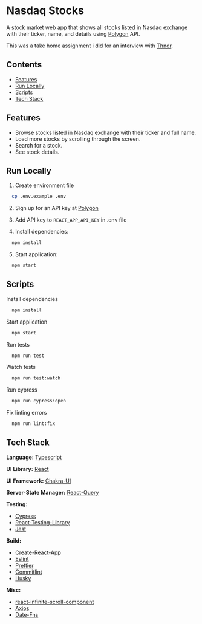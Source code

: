 # Nasdaq Stocks

A stock market web app that shows all stocks listed in Nasdaq exchange with their ticker, name, and details using [Polygon](https://polygon.io/docs) API.

This was a take home assignment i did for an interview with [Thndr](https://thndr.app).

## Contents

- [Features](#features)
- [Run Locally](#run-locally)
- [Scripts](#scripts)
- [Tech Stack](#tech-stack)

## Features

- Browse stocks listed in Nasdaq exchange with their ticker and full name.
- Load more stocks by scrolling through the screen.
- Search for a stock.
- See stock details.

## Run Locally

1. Create environment file

```bash
  cp .env.example .env
```

2. Sign up for an API key at [Polygon](https://polygon.io)

3. Add API key to `REACT_APP_API_KEY` in .env file

4. Install dependencies:

```bash
  npm install
```

5. Start application:

```bash
  npm start
```

## Scripts

Install dependencies

```bash
  npm install
```

Start application

```bash
  npm start
```

Run tests

```bash
  npm run test
```

Watch tests

```bash
  npm run test:watch
```

Run cypress

```bash
  npm run cypress:open
```

Fix linting errors

```bash
  npm run lint:fix
```

## Tech Stack

**Language:** [Typescript](https://www.typescriptlang.org/)

**UI Library:** [React](https://reactjs.org/)

**UI Framework:** [Chakra-UI](https://chakra-ui.com/)

**Server-State Manager:** [React-Query](https://react-query.tanstack.com/)

**Testing:**

- [Cypress](https://www.cypress.io)
- [React-Testing-Library](https://testing-library.com/docs/react-testing-library/intro)
- [Jest](https://jestjs.io)

**Build:**

- [Create-React-App](https://create-react-app.dev)
- [Eslint](https://eslint.org)
- [Prettier](https://prettier.io)
- [Commitlint](https://github.com/conventional-changelog/commitlint)
- [Husky](https://github.com/typicode/husky)

**Misc:**

- [react-infinite-scroll-component](https://www.npmjs.com/package/react-infinite-scroll-component)
- [Axios](https://github.com/axios/axios)
- [Date-Fns](https://date-fns.org)
